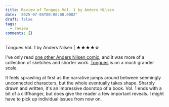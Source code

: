 ```yaml
---
title: Review of Tongues Vol. 1 by Anders Nilsen
date: '2025-07-04T00:00:00.000Z'
draft: false
tags:
  - review
comments: {}
---
```

Tongues Vol. 1 by Anders Nilsen | ★★★★☆

I've only read [one other Anders Nilsen comic](https://www.andersbrekhusnilsen.com/books-comics/in-your-next-life-you-will-be-together-with-all-of-your-friends), and it was more of a collection of sketches and shorter work. [Tongues](https://www.andersbrekhusnilsen.com/books-comics/tongues-volume-i
) is on a much grander scale.

It feels sprawling at first as the narrative jumps around between seemingly unconnected characters, but the whole eventually takes shape. Sharply drawn and written, it's an impressive doorstop of a book. Vol. 1 ends with a bit of a cliffhanger, but does give the reader a few important reveals. I might have to pick up individual issues from now on. 
